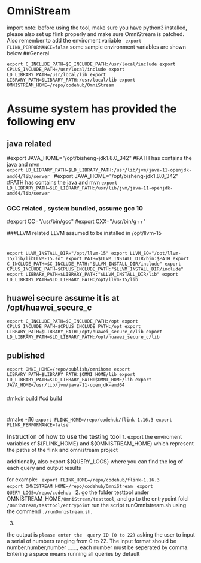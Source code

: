 # OmniStream
import note: before using the tool, make sure you have python3 installed, please also set up flink properly and make sure OmniStream is patched. Also remember to add the enviroment variable
`  export FLINK_PERFORMANCE=false
`
some sample environment variables are shown below
##General

` export C_INCLUDE_PATH=$C_INCLUDE_PATH:/usr/local/include
  export CPLUS_INCLUDE_PATH=/usr/local/include
  export LD_LIBRARY_PATH=/usr/local/lib
  export LIBRARY_PATH=$LIBRARY_PATH:/usr/local/lib
  export OMNISTREAM_HOME=/repo/codehub/OmniStream
`

#
####
# Assume system has provided the following env

## java related
#export JAVA_HOME="/opt/bisheng-jdk1.8.0_342"
#PATH has contains the java and mvn  
`export LD_LIBRARY_PATH=$LD_LIBRARY_PATH:/usr/lib/jvm/java-11-openjdk-amd64/lib/server
`
#export JAVA_HOME="/opt/bisheng-jdk1.8.0_342"
#PATH has contains the java and mvn
`export LD_LIBRARY_PATH=$LD_LIBRARY_PATH:/usr/lib/jvm/java-11-openjdk-amd64/lib/server
`

### GCC related , system bundled, assume gcc 10

#export CC="/usr/bin/gcc"
#export CXX="/usr/bin/g++"


###LLVM related  LLVM assumed to be installed in /opt/llvm-15
#

`
export LLVM_INSTALL_DIR="/opt/llvm-15"
export LLVM_SO="/opt/llvm-15/lib/libLLVM-15.so"
export PATH=$LLVM_INSTALL_DIR/bin:$PATH
export C_INCLUDE_PATH=$C_INCLUDE_PATH:"$LLVM_INSTALL_DIR/include"
export CPLUS_INCLUDE_PATH=$CPLUS_INCLUDE_PATH:"$LLVM_INSTALL_DIR/include"
export LIBRARY_PATH=$LIBRARY_PATH:"$LLVM_INSTALL_DIR/lib"
export LD_LIBRARY_PATH=$LD_LIBRARY_PATH:/opt/llvm-15/lib
`

## huawei secure  assume it is at /opt/huawei_secure_c
`
export C_INCLUDE_PATH=$C_INCLUDE_PATH:/opt
export CPLUS_INCLUDE_PATH=$CPLUS_INCLUDE_PATH:/opt
export LIBRARY_PATH=$LIBRARY_PATH:/opt/huawei_secure_c/lib
export LD_LIBRARY_PATH=$LD_LIBRARY_PATH:/opt/huawei_secure_c/lib
`

## published
`
export OMNI_HOME=/repo/publish/omnihome
export LIBRARY_PATH=$LIBRARY_PATH:$OMNI_HOME/lib
export LD_LIBRARY_PATH=$LD_LIBRARY_PATH:$OMNI_HOME/lib
export JAVA_HOME=/usr/lib/jvm/java-11-openjdk-amd64
`

####
#mkdir build
#cd build
#
#make -j16
`
export FLINK_HOME=/repo/codehub/flink-1.16.3
export FLINK_PERFORMANCE=false
`


<span style="font-size:16px;">Instruction of how to use the testing tool
</span>1.
export the enviroment variables of ${FLINK_HOME} and ${OMNISTREAM_HOME} which represent the  paths of the flink and omnistream project

additionally, also export ${QUERY_LOGS} where you can find the log of each query and output results

for example:
`  export FLINK_HOME=/repo/codehub/flink-1.16.3
`  
`export OMNISTREAM_HOME=/repo/codehub/OmniStream
`
`export QUERY_LOGS=/repo/codehub
`
2.
go the folder testtool under OMNISTREAM_HOME` /OmniStream/testtool `, and go to the entrypoint fold  `/OmniStream/testtool/entrypoint`
run the script runOmnistream.sh using the commend `./runOmnistream.sh`.

3.
the output is `please enter the  query ID (0 to 22)` asking the user to input a serial of numbers ranging from 0 to 22. The input format should be number,number,number ......, each number must be seperated by comma. Entering a space means running all queries by default
